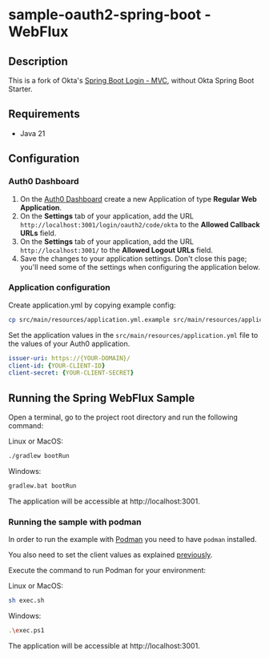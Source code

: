 # sample-oauth2-spring-boot - WebFlux

## Description

This is a fork of Okta's [Spring Boot Login - MVC](https://github.com/auth0-samples/auth0-spring-boot-login-samples/tree/master/mvc-login), without Okta Spring Boot Starter.

## Requirements

- Java 21

## Configuration

### Auth0 Dashboard
1. On the [Auth0 Dashboard](https://manage.auth0.com/#/clients) create a new Application of type **Regular Web Application**.
1. On the **Settings** tab of your application, add the URL `http://localhost:3001/login/oauth2/code/okta` to the **Allowed Callback URLs** field.
1. On the **Settings** tab of your application, add the URL `http://localhost:3001/` to the **Allowed Logout URLs** field.
1. Save the changes to your application settings. Don't close this page; you'll need some of the settings when configuring the application below.

### Application configuration

Create application.yml by copying example config:

```bash
cp src/main/resources/application.yml.example src/main/resources/application.yml
```

Set the application values in the `src/main/resources/application.yml` file to the values of your Auth0 application.

```yaml
issuer-uri: https://{YOUR-DOMAIN}/
client-id: {YOUR-CLIENT-ID}
client-secret: {YOUR-CLIENT-SECRET}
```

## Running the Spring WebFlux Sample

Open a terminal, go to the project root directory and run the following command:

Linux or MacOS:

```bash
./gradlew bootRun
```

Windows:

```bash
gradlew.bat bootRun 
```

The application will be accessible at http://localhost:3001.

### Running the sample with podman

In order to run the example with [Podman](https://podman.io/docs/installation) you need to have `podman` installed.

You also need to set the client values as explained [previously](#application-configuration).

Execute the command to run Podman for your environment:

Linux or MacOS:

```bash
sh exec.sh
```

Windows:

```bash
.\exec.ps1
```

The application will be accessible at http://localhost:3001.
